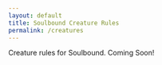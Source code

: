 ```yaml
---
layout: default
title: Soulbound Creature Rules
permalink: /creatures
---
```


Creature rules for Soulbound.  Coming Soon!
